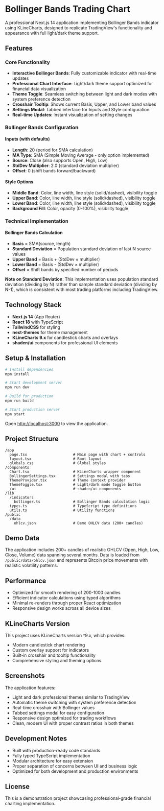 # Bollinger Bands Trading Chart

A professional Next.js 14 application implementing Bollinger Bands indicator using KLineCharts, designed to replicate TradingView's functionality and appearance with full light/dark theme support.

## Features

### Core Functionality
- **Interactive Bollinger Bands**: Fully customizable indicator with real-time updates
- **Professional Chart Interface**: Light/dark theme support optimized for financial data visualization
- **Theme Toggle**: Seamless switching between light and dark modes with system preference detection
- **Crosshair Tooltip**: Shows current Basis, Upper, and Lower band values
- **Settings Modal**: Tabbed interface for Inputs and Style configuration
- **Real-time Updates**: Instant visualization of setting changes

### Bollinger Bands Configuration

#### Inputs (with defaults)
- **Length**: 20 (period for SMA calculation)
- **MA Type**: SMA (Simple Moving Average - only option implemented)
- **Source**: Close (also supports Open, High, Low)
- **StdDev Multiplier**: 2.0 (standard deviation multiplier)
- **Offset**: 0 (shift bands forward/backward)

#### Style Options
- **Middle Band**: Color, line width, line style (solid/dashed), visibility toggle
- **Upper Band**: Color, line width, line style (solid/dashed), visibility toggle  
- **Lower Band**: Color, line width, line style (solid/dashed), visibility toggle
- **Background Fill**: Color, opacity (0-100%), visibility toggle

### Technical Implementation

#### Bollinger Bands Calculation
- **Basis** = SMA(source, length)
- **Standard Deviation** = Population standard deviation of last N source values
- **Upper Band** = Basis + (StdDev × multiplier)
- **Lower Band** = Basis - (StdDev × multiplier)
- **Offset** = Shift bands by specified number of periods

**Note on Standard Deviation**: This implementation uses population standard deviation (dividing by N) rather than sample standard deviation (dividing by N-1), which is consistent with most trading platforms including TradingView.

## Technology Stack

- **Next.js 14** (App Router)
- **React 18** with TypeScript
- **TailwindCSS** for styling
- **next-themes** for theme management
- **KLineCharts 9.x** for candlestick charts and overlays
- **shadcn/ui** components for professional UI elements

## Setup & Installation

```bash
# Install dependencies
npm install

# Start development server
npm run dev

# Build for production
npm run build

# Start production server
npm start
```

Open [http://localhost:3000](http://localhost:3000) to view the application.

## Project Structure

```
/app
  page.tsx                     # Main page with chart + controls
  layout.tsx                   # Root layout
  globals.css                  # Global styles
/components
  Chart.tsx                    # KLineCharts wrapper component
  BollingerSettings.tsx        # Settings modal with tabs
  ThemeProvider.tsx            # Theme context provider
  ThemeToggle.tsx              # Light/dark mode toggle button
  /ui                          # shadcn/ui components
/lib
  /indicators
    bollinger.ts               # Bollinger Bands calculation logic
  types.ts                     # TypeScript type definitions
  utils.ts                     # Utility functions
/public
  /data
    ohlcv.json                 # Demo OHLCV data (200+ candles)
```

## Demo Data

The application includes 200+ candles of realistic OHLCV (Open, High, Low, Close, Volume) data spanning several months. Data is loaded from `/public/data/ohlcv.json` and represents Bitcoin price movements with realistic volatility patterns.

## Performance

- Optimized for smooth rendering of 200-1000 candles
- Efficient indicator calculations using typed algorithms
- Minimal re-renders through proper React optimization
- Responsive design works across all device sizes

## KLineCharts Version

This project uses KLineCharts version ^9.x, which provides:
- Modern candlestick chart rendering
- Custom overlay support for indicators
- Built-in crosshair and tooltip functionality
- Comprehensive styling and theming options

## Screenshots

The application features:
- Light and dark professional themes similar to TradingView
- Automatic theme switching with system preference detection
- Real-time crosshair with Bollinger values
- Tabbed settings modal for easy configuration
- Responsive design optimized for trading workflows
- Clean, modern UI with proper contrast ratios in both themes

## Development Notes

- Built with production-ready code standards
- Fully typed TypeScript implementation
- Modular architecture for easy extension
- Proper separation of concerns between UI and business logic
- Optimized for both development and production environments

## License

This is a demonstration project showcasing professional-grade financial charting implementation.